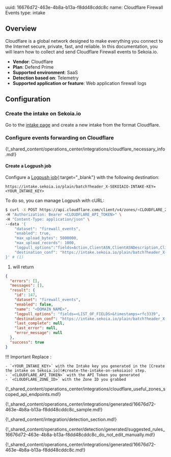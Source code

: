 uuid: 16676d72-463e-4b8a-b13a-f8dd48cddc8c
name: Cloudflare Firewall Events
type: intake

## Overview

Cloudflare is a global network designed to make everything you connect to the Internet secure, private, fast, and reliable. In this documentation, you will learn how to collect and send Cloudflare Firewall events to Sekoia.io.

- **Vendor**: Cloudflare
- **Plan**: Defend Prime
- **Supported environment**: SaaS
- **Detection based on**: Telemetry
- **Supported application or feature**: Web application firewall logs

## Configuration

### Create the intake on Sekoia.io

Go to the [intake page](https://app.sekoia.io/operations/intakes) and create a new intake from the format Cloudflare.

### Configure events forwarding on Cloudflare

{!_shared_content/operations_center/integrations/cloudflare_necessary_info.md!}

#### Create a Logpush job

Configure a [Logpush job](https://developers.cloudflare.com/logs/reference/logpush-api-configuration/){:target="_blank"} with the following destination:

`https://intake.sekoia.io/plain/batch?header_X-SEKOIAIO-INTAKE-KEY=<YOUR_INTAKE_KEY>`

To do so, you can manage Logpush with cURL:

```bash
$ curl -X POST https://api.cloudflare.com/client/v4/zones/<CLOUDFLARE_ZONE_ID>/logpush/jobs \
-H "Authorization: Bearer <CLOUDFLARE_API_TOKEN>" \
-H "Content-Type: application/json" \
--data '{
    "dataset": "firewall_events",
    "enabled": true,
    "max_upload_bytes": 5000000,
    "max_upload_records": 1000,
    "logpull_options":"fields=Action,ClientASN,ClientASNDescription,ClientCountry,ClientIP,ClientIPClass,ClientRefererHost,ClientRefererPath,ClientRefererQuery,ClientRefererScheme,ClientRequestHost,ClientRequestMethod,ClientRequestPath,ClientRequestProtocol,ClientRequestQuery,ClientRequestScheme,ClientRequestUserAgent,Datetime,EdgeColoCode,EdgeResponseStatus,Kind,MatchIndex,Metadata,OriginResponseStatus,OriginatorRayID,RayID,RuleID,Source&timestamps=unix",
    "destination_conf": "https://intake.sekoia.io/plain/batch?header_X-SEKOIAIO-INTAKE-KEY=<YOUR_INTAKE_KEY>"
}' # (1)
```

1. will return
```json
{
  "errors": [],
  "messages": [],
  "result": {
    "id": 147,
    "dataset": "firewall_events",
    "enabled": false,
    "name": "<DOMAIN_NAME>",
    "logpull_options": "fields=<LIST_OF_FIELDS>&timestamps=rfc3339",
    "destination_conf": "https://intake.sekoia.io/plain/batch?header_X-SEKOIAIO-INTAKE-KEY=<YOUR_INTAKE_KEY>",
    "last_complete": null,
    "last_error": null,
    "error_message": null
  },
  "success": true
}
```

!!! Important
    Replace :

    - `<YOUR_INTAKE_KEY>` with the Intake key you generated in the [Create the intake on Sekoia.io](#create-the-intake-on-sekoiaio) step.
    - `<CLOUDFLARE_API_TOKEN>` with the API Token you generated
    - `<CLOUDFLARE_ZONE_ID>` with the Zone ID you grabbed

{!_shared_content/operations_center/integrations/cloudflare_useful_zones_scoped_api_endpoints.md!}

{!_shared_content/operations_center/integrations/generated/16676d72-463e-4b8a-b13a-f8dd48cddc8c_sample.md!}

{!_shared_content/integration/detection_section.md!}

{!_shared_content/operations_center/detection/generated/suggested_rules_16676d72-463e-4b8a-b13a-f8dd48cddc8c_do_not_edit_manually.md!}

{!_shared_content/operations_center/integrations/generated/16676d72-463e-4b8a-b13a-f8dd48cddc8c.md!}

